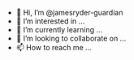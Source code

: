 - 👋 Hi, I’m @jamesryder-guardian
- 👀 I’m interested in ...
- 🌱 I’m currently learning ...
- 💞️ I’m looking to collaborate on ...
- 📫 How to reach me ...

<!---
jamesryder-guardian/jamesryder-guardian is a ✨ special ✨ repository because its `README.md` (this file) appears on your GitHub profile.
You can click the Preview link to take a look at your changes.
--->
